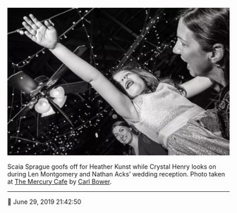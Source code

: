 ![Scaia Sprague goofs off for Heather Kunst](assets/4e733364f4f29b08d68a7adf4ed559b0.webp)

Scaia Sprague goofs off for Heather Kunst while Crystal Henry looks on during Len Montgomery and Nathan Acks’ wedding reception. Photo taken at [The Mercury Cafe](http://mercurycafe.com/) by [Carl Bower](http://carlbowerphotos.com/).

- - - -

📅 June 29, 2019 21:42:50
